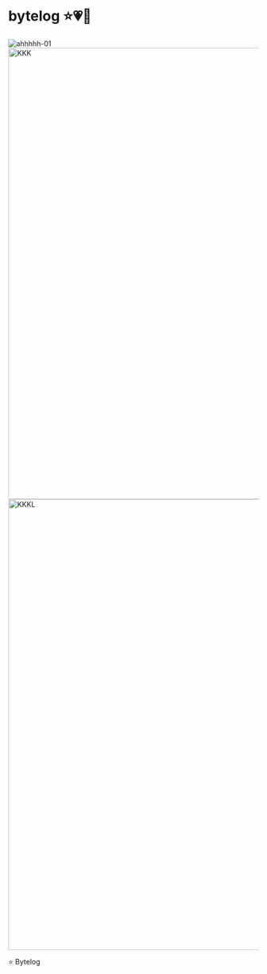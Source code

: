 # bytelog ⭐💗🌈
![ahhhhh-01](https://github.com/user-attachments/assets/bf8da9b1-bad2-476a-b022-6c9ef3e37f23)
<img width="909" alt="KKK" src="https://github.com/user-attachments/assets/598d9da7-164d-43d6-93df-49186b221d72" />
<img width="908" alt="KKKL" src="https://github.com/user-attachments/assets/d69a4e80-21ff-40ec-b12a-554403876abe" />

⭐ Bytelog 

